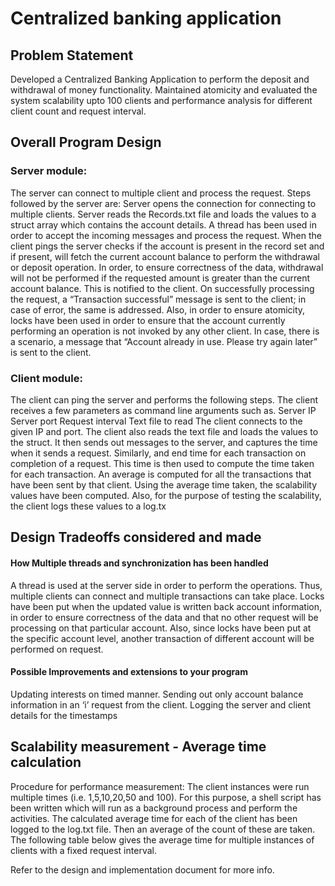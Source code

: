 # Centralized banking application

## Problem Statement
Developed a Centralized Banking Application to perform the deposit and withdrawal of money functionality. Maintained atomicity and evaluated the system scalability upto 100 clients and performance analysis for different client count and request interval.

## Overall Program Design
### Server module:
The server can connect to multiple client and process the request. Steps followed by the server are:
Server opens the connection for connecting to multiple clients.
Server reads the Records.txt file and loads the values to a struct array which contains the account details.
A thread has been used in order to accept the incoming messages and process the request.
When the client pings the server checks if the account is present in the record set and if present, will fetch the current account balance to perform the withdrawal or deposit operation.
In order, to ensure correctness of the data, withdrawal will not be performed if the requested amount is greater than the current account balance. This is notified to the client.
On successfully processing the request, a “Transaction successful” message is sent to the client; in case of error, the same is addressed.
Also, in order to ensure atomicity, locks have been used in order to ensure that the account currently performing an operation is not invoked by any other client. In case, there is a scenario, a message that “Account already in use. Please try again later” is sent to the client.

### Client module:
The client can ping the server and performs the following steps.
The client receives a few parameters as command line arguments such as.
Server IP
Server port
Request interval
Text file to read
The client connects to the given IP and port. The client also reads the text file and loads the values to the struct.
It then sends out messages to the server, and captures the time when it sends a request. Similarly, and end time for each transaction on completion of a request. This time is then used to compute the time taken for each transaction.
An average is computed for all the transactions that have been sent by that client. Using the average time taken, the scalability values have been computed.
Also, for the purpose of testing the scalability, the client logs these values to a log.tx

## Design Tradeoffs considered and made

#### How Multiple threads and synchronization has been handled
A thread is used at the server side in order to perform the operations. Thus, multiple clients can connect and multiple transactions can take place.
Locks have been put when the updated value is written back account information, in order to ensure correctness of the data and that no other request will be processing on that particular account.
Also, since locks have been put at the specific account level, another transaction of different account will be performed on request.
#### Possible Improvements and extensions to your program
Updating interests on timed manner.
Sending out only account balance information in an ‘i’ request from the client.
Logging the server and client details for the timestamps

## Scalability measurement - Average time calculation
Procedure for performance measurement:
The client instances were run multiple times (i.e. 1,5,10,20,50 and 100). For this purpose, a shell script has been written which will run as a background process and perform the activities. The calculated average time for each of the client has been logged to the log.txt file. Then an average of the count of these are taken.
The following table below gives the average time for multiple instances of clients with a fixed request interval.

Refer to the design and implementation document for more info.
